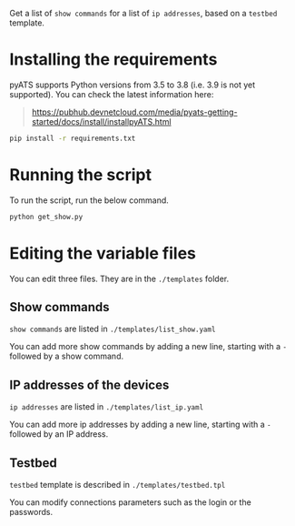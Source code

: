Get a list of `show commands` for a list of `ip addresses`, based on a `testbed` template.

# Installing the requirements
pyATS supports Python versions from 3.5 to 3.8 (i.e. 3.9 is not yet supported). You can check the latest information here:

> https://pubhub.devnetcloud.com/media/pyats-getting-started/docs/install/installpyATS.html

```bash
pip install -r requirements.txt
```

# Running the script

To run the script, run the below command.

```bash
python get_show.py
```

# Editing the variable files

You can edit three files. They are in the `./templates` folder.

## Show commands

`show commands` are listed in `./templates/list_show.yaml`

You can add more show commands by adding a new line, starting with a `-` followed by a show command.

## IP addresses of the devices

`ip addresses` are listed in `./templates/list_ip.yaml`

You can add more ip addresses by adding a new line, starting with a `-` followed by an IP address.

## Testbed

`testbed` template is described in `./templates/testbed.tpl`

You can modify connections parameters such as the login or the passwords.